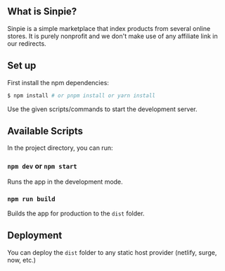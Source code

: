 ## What is Sinpie?
Sinpie is a simple marketplace that index products from several online stores. It is purely nonprofit and we don't make use of any affiliate link in our redirects.
## Set up

First install the npm dependencies:


```bash
$ npm install # or pnpm install or yarn install
```
Use the given scripts/commands to start the development server.

## Available Scripts

In the project directory, you can run:

### `npm dev` or `npm start`

Runs the app in the development mode.<br>


### `npm run build`

Builds the app for production to the `dist` folder.<br>

## Deployment

You can deploy the `dist` folder to any static host provider (netlify, surge, now, etc.)
